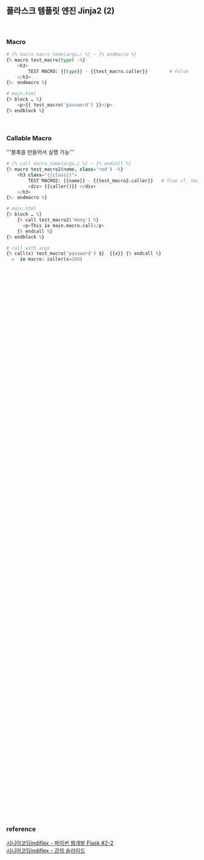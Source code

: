 ## 플라스크 템플릿 엔진 Jinja2 (2)

<br>

### Macro
```python
# {% macro macro_name(args…) %} ~ {% endmacro %}
{% macro test_macro(type) -%}
	<h3>
		TEST MACRO: {{type}} - {{test_macro.caller}}        # False
	</h3>
{%- endmacro %}

# main.html
{% block … %}
    <p>{{ test_macro('password') }}</p>
{% endblock %}
```

<br>

### Callable Macro
'''블록을 만들어서 실행 가능'''
```python
# {% call macro_name(args…) %} ~ {% endcall %}
{% macro test_macro2(name, class='red') -%}
	<h3 class="{{class}}">
		TEST MACRO2: {{name}} - {{test_macro2.caller}}   # True cf. hasBlock
		<div> {{caller()}} </div>
	</h3>
{%- endmacro %}

# main.html
{% block … %}
    {% call test_macro2('Hong') %}
	  <p>This is main.macro.call</p>
    {% endcall %}
{% endblock %}

# call with args
{% call(x) test_macro('password') $}  {{x}} {% endcall %}
  ⇐  in macro: caller(x=200)

```

<br>

### 
```python

```

<br>

### 
```python

```

<br>

### 
```python

```

<br>

### 
```python

```

<br>

### 
```python

```

<br>

### 
```python

```

<br>

### 
```python

```

<br>

### 
```python

```

<br>

### 
```python

```

<br>

### 
```python

```

<br>

### 
```python

```

<br>

### 
```python

```

<br>

### 
```python

```

<br>

### 
```python

```

<br>

### 
```python

```

<br>

### 
```python

```

<br>

### 
```python

```

<br>

### 
```python

```

<br>

### 
```python

```

<br>

### 
```python

```

<br>

### 
```python

```

<br>

### 
```python

```

<br>

### 
```python

```

<br>

### 
```python

```

<br>

### 
```python

```

<br>

### 
```python

```

<br>

### 
```python

```


### reference 
[시니어코딩indiflex - 파이썬 웹개발 Flask #2-2](https://www.youtube.com/watch?v=mLemCf-mZ90&list=PLEOnZ6GeucBWCR_eYjmKuFykGAQylAl9M&index=12)  
[시니어코딩indiflex - 강의 슬라이드](https://docs.google.com/presentation/d/1S9mMlAYCulzAO8j5x9uCZbMUif8cAJHSHt1avztqeVg/edit#slide=id.p)
